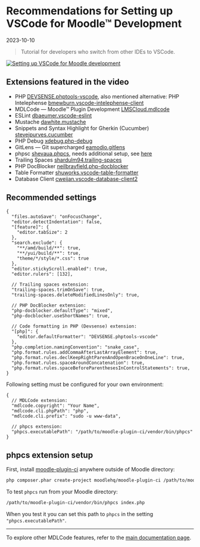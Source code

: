 # Recommendations for Setting up VSCode for Moodle™ Development
2023-10-10
> Tutorial for developers who switch from other IDEs to VSCode.

[![Setting up VSCode for Moodle development](https://img.youtube.com/vi/iokOiSVNZ0Y/0.jpg)](https://youtu.be/UCjrNxKuGAY)

## Extensions featured in the video

* PHP [DEVSENSE.phptools-vscode](https://marketplace.visualstudio.com/items?itemName=DEVSENSE.phptools-vscode), also mentioned alternative: PHP Intelephense [bmewburn.vscode-intelephense-client](https://marketplace.visualstudio.com/items?itemName=bmewburn.vscode-intelephense-client)
* MDLCode — Moodle™ Plugin Development [LMSCloud.mdlcode](https://marketplace.visualstudio.com/items?itemName=LMSCloud.mdlcode)
* ESLint [dbaeumer.vscode-eslint](https://marketplace.visualstudio.com/items?itemName=dbaeumer.vscode-eslint)
* Mustache [dawhite.mustache](https://marketplace.visualstudio.com/items?itemName=dawhite.mustache)
* Snippets and Syntax Highlight for Gherkin (Cucumber) [stevejpurves.cucumber](https://marketplace.visualstudio.com/items?itemName=stevejpurves.cucumber)
* PHP Debug [xdebug.php-debug](https://marketplace.visualstudio.com/items?itemName=xdebug.php-debug)
* GitLens — Git supercharged [eamodio.gitlens](https://marketplace.visualstudio.com/items?itemName=eamodio.gitlens)
* phpsc [shevaua.phpcs](https://marketplace.visualstudio.com/items?itemName=shevaua.phpcs), needs additional setup, see [here](#phpcs-extension-setup)
* Trailing Spaces [shardulm94.trailing-spaces](https://marketplace.visualstudio.com/items?itemName=shardulm94.trailing-spaces)
* PHP DocBlocker [neilbrayfield.php-docblocker](https://marketplace.visualstudio.com/items?itemName=neilbrayfield.php-docblocker)
* Table Formatter [shuworks.vscode-table-formatter](https://marketplace.visualstudio.com/items?itemName=shuworks.vscode-table-formatter)
* Database Client [cweijan.vscode-database-client2](https://marketplace.visualstudio.com/items?itemName=cweijan.vscode-database-client2)

## Recommended settings

```jsonc
{
  "files.autoSave": "onFocusChange",
  "editor.detectIndentation": false,
  "[feature]": {
    "editor.tabSize": 2
  },
  "search.exclude": {
    "**/amd/build/**": true,
    "**/yui/build/**": true,
    "theme/*/style/*.css": true
  },
  "editor.stickyScroll.enabled": true,
  "editor.rulers": [132],

  // Trailing spaces extension:
  "trailing-spaces.trimOnSave": true,
  "trailing-spaces.deleteModifiedLinesOnly": true,

  // PHP DocBlocker extension:
  "php-docblocker.defaultType": "mixed",
  "php-docblocker.useShortNames": true,

  // Code formatting in PHP (Devsense) extension:
  "[php]": {
    "editor.defaultFormatter": "DEVSENSE.phptools-vscode"
  },
  "php.completion.namingConvention": "snake_case",
  "php.format.rules.addCommaAfterLastArrayElement": true,
  "php.format.rules.declKeepRightParenAndOpenBraceOnOneLine": true,
  "php.format.rules.spaceAroundConcatenation": true,
  "php.format.rules.spaceBeforeParenthesesInControlStatements": true,
}
```

Following setting must be configured for your own environment:

```jsonc
{
  // MDLCode extension:
  "mdlcode.copyright": "Your Name",
  "mdlcode.cli.phpPath": "php",
  "mdlcode.cli.prefix": "sudo -u www-data",

  // phpcs extension:
  "phpcs.executablePath": "/path/to/moodle-plugin-ci/vendor/bin/phpcs"
}
```

## phpcs extension setup

First, install [moodle-plugin-ci](https://github.com/moodlehq/moodle-plugin-ci) anywhere outside of Moodle directory:

```bash
php composer.phar create-project moodlehq/moodle-plugin-ci /path/to/moodle-plugin-ci
```

To test `phpcs` run from your Moodle directory:

```bash
/path/to/moodle-plugin-ci/vendor/bin/phpcs index.php
```

When you test it you can set this path to `phpcs` in the setting `"phpcs.executablePath"`.

---

To explore other MDLCode features, refer to the [main documentation page](../docs/README.md).
